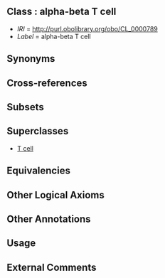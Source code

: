 
## Class : alpha-beta T cell

 * *IRI* = http://purl.obolibrary.org/obo/CL_0000789
 * *Label* = alpha-beta T cell

## Synonyms


## Cross-references


## Subsets


## Superclasses

 * [T cell](../../CL/84/CL_0000084.md)

## Equivalencies


## Other Logical Axioms


## Other Annotations


## Usage


## External Comments

